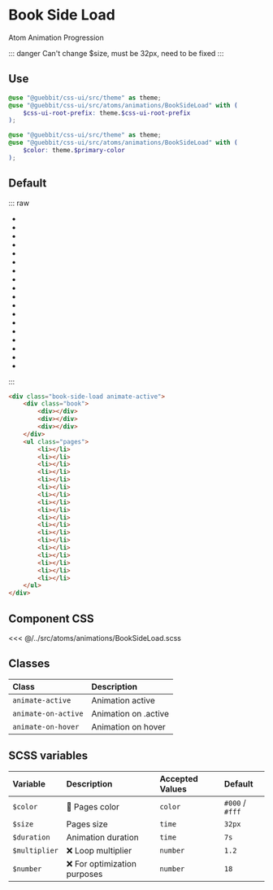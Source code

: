 # Book Side Load
<Badge type="tip">Atom</Badge> <Badge type="info">Animation</Badge> <Badge type="info">Progression</Badge>

::: danger
Can't change $size, must be 32px, need to be fixed
:::

## Use

```scss
@use "@guebbit/css-ui/src/theme" as theme;
@use "@guebbit/css-ui/src/atoms/animations/BookSideLoad" with (
    $css-ui-root-prefix: theme.$css-ui-root-prefix
);
```

```scss
@use "@guebbit/css-ui/src/theme" as theme;
@use "@guebbit/css-ui/src/atoms/animations/BookSideLoad" with (
    $color: theme.$primary-color
);
```

## Default

::: raw
<div class="dev-section">
    <div class="book-side-load animate-active">
        <div class="book">
            <div></div>
            <div></div>
            <div></div>
        </div>
        <ul class="pages">
            <li></li>
            <li></li>
            <li></li>
            <li></li>
            <li></li>
            <li></li>
            <li></li>
            <li></li>
            <li></li>
            <li></li>
            <li></li>
            <li></li>
            <li></li>
            <li></li>
            <li></li>
            <li></li>
            <li></li>
            <li></li>
        </ul>
    </div>
</div>
:::

```html
<div class="book-side-load animate-active">
    <div class="book">
        <div></div>
        <div></div>
        <div></div>
    </div>
    <ul class="pages">
        <li></li>
        <li></li>
        <li></li>
        <li></li>
        <li></li>
        <li></li>
        <li></li>
        <li></li>
        <li></li>
        <li></li>
        <li></li>
        <li></li>
        <li></li>
        <li></li>
        <li></li>
        <li></li>
        <li></li>
        <li></li>
    </ul>
</div>
```

## Component CSS

<<< @/../src/atoms/animations/BookSideLoad.scss

## Classes

| Class               | Description          |
|:--------------------|:---------------------|
| `animate-active`    | Animation active     |
| `animate-on-active` | Animation on .active |
| `animate-on-hover`  | Animation on hover   | 

## SCSS variables

| Variable       | Description                                | Accepted Values | Default         |
|:---------------|:-------------------------------------------|:----------------|:----------------|
| `$color`       | :first_quarter_moon_with_face: Pages color | `color`         | `#000` / `#fff` |
| `$size`        | Pages size                                 | `time`          | `32px`          |
| `$duration`    | Animation duration                         | `time`          | `7s`            |
| `$multiplier`  | :x: Loop multiplier                        | `number`        | `1.2`           |
| `$number`      | :x: For optimization purposes              | `number`        | `18`            |

<style lang="scss">
@use "../docs/theme" as theme;
@use "../src/atoms/animations/BookSideLoad" with (
    $css-ui-root-prefix: theme.$css-ui-root-prefix
);
</style>
